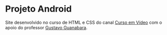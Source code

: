 # Projeto Android

Site desenvolvido no curso de HTML e CSS do canal [Curso em Vídeo](https://cursoemvideo.com) com o apoio do professor [Gustavo Guanabara](https://github.com/gustavoguanabara).
